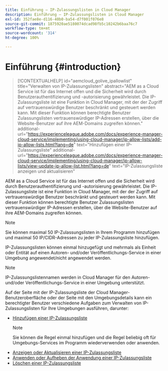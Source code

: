 ```yaml
---
title: Einführung – IP-Zulassungslisten in Cloud Manager
description: Einführung – IP-Zulassungslisten in Cloud Manager
exl-id: 352fae8e-d116-40b0-ba54-d7f001f076e8
source-git-commit: 1875920ae5180074dcad98fb5c10242b6baa76c7
workflow-type: tm+mt
source-wordcount: '314'
ht-degree: 100%

---
```


# Einführung {#introduction}

>[!CONTEXTUALHELP]
>id="aemcloud_golive_ipallowlist"
>title="Verwalten von IP-Zulassungslisten"
>abstract="AEM as a Cloud Service ist für das Internet offen und die Sicherheit wird durch Benutzerauthentifizierung und -autorisierung gewährleistet. Die IP-Zulassungsliste ist eine Funktion in Cloud Manager, mit der der Zugriff auf vertrauenswürdige Benutzer beschränkt und gesteuert werden kann. Mit dieser Funktion können berechtigte Benutzer Zulassungslisten vertrauenswürdiger IP-Adressen erstellen, über die Website-Benutzer auf ihre AEM-Domains zugreifen können."
>additional-url="https://experienceleague.adobe.com/docs/experience-manager-cloud-service/implementing/using-cloud-manager/ip-allow-lists/add-ip-allow-lists.html?lang=de" text="Hinzufügen einer IP-Zulassungsliste"
>additional-url="https://experienceleague.adobe.com/docs/experience-manager-cloud-service/implementing/using-cloud-manager/ip-allow-lists/view-update-ip-allow-list.html?lang=de" text="IP-Zulassungsliste anzeigen und aktualisieren"

AEM as a Cloud Service ist für das Internet offen und die Sicherheit wird durch Benutzerauthentifizierung und -autorisierung gewährleistet. Die IP-Zulassungsliste ist eine Funktion in Cloud Manager, mit der der Zugriff auf vertrauenswürdige Benutzer beschränkt und gesteuert werden kann. Mit dieser Funktion können berechtigte Benutzer Zulassungslisten vertrauenswürdiger IP-Adressen erstellen, über die Website-Benutzer auf ihre AEM-Domains zugreifen können.

>[!NOTE]
>Sie können maximal 50 IP-Zulassungslisten in Ihrem Programm hinzufügen und maximal 50 IP/CIDR-Adressen zu jeder IP-Zulassungsliste hinzufügen.

IP-Zulassungslisten können einmal hinzugefügt und mehrmals als Einheit oder Entität auf einen Autoren- und/oder Veröffentlichungs-Service in einer Umgebung angewendet/nicht angewendet werden.

>[!NOTE]
>IP-Zulassungslistennamen werden in Cloud Manager für den Autoren- und/oder Veröffentlichungs-Service in einer Umgebung unterstützt.

Auf der Seite mit der IP-Zulassungsliste der Cloud Manager-Benutzeroberfläche oder der Seite mit den Umgebungsdetails kann ein berechtigter Benutzer verschiedene Aufgaben zum Verwalten von IP-Zulassungslisten für Ihre Umgebungen ausführen, darunter:

* [Hinzufügen einer IP-Zulassungsliste](/help/implementing/cloud-manager/ip-allow-lists/add-ip-allow-lists.md)
   >[!NOTE]
   > Sie können die Regel einmal hinzufügen und die Regel beliebig oft für Umgebungs-Services im Programm wiederverwenden oder anwenden.
* [Anzeigen oder Aktualisieren einer IP-Zulassungsliste](/help/implementing/cloud-manager/ip-allow-lists/view-update-ip-allow-list.md)
* [Anwenden oder Aufheben der Anwendung einer IP-Zulassungsliste](/help/implementing/cloud-manager/ip-allow-lists/apply-allow-list.md)
* [Löschen einer IP-Zulassungsliste](/help/implementing/cloud-manager/ip-allow-lists/delete-ip-allow-list.md)
